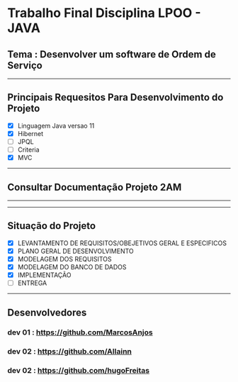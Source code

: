 # Trabalho Final Disciplina LPOO - JAVA 
## Tema : Desenvolver um software de Ordem de Serviço

******************************************************************************************************************************************
## Principais Requesitos Para Desenvolvimento do Projeto
- [x] Linguagem Java versao 11
- [x] Hibernet  
- [ ] JPQL 
- [ ] Criteria  
- [x] MVC

******************************************************************************************************************************************
## Consultar Documentação Projeto 2AM
*****************

******************************************************************************************************************************************
## Situação do Projeto
- [X] LEVANTAMENTO DE REQUISITOS/OBEJETIVOS GERAL E ESPECIFICOS
- [X] PLANO GERAL DE DESENVOLVIMENTO
- [x] MODELAGEM DOS REQUISITOS
- [x] MODELAGEM DO BANCO DE DADOS
- [x] IMPLEMENTAÇÃO 
- [ ] ENTREGA

******************************************************************************************************************************************
## Desenvolvedores 
### dev 01 : https://github.com/MarcosAnjos
### dev 02 : https://github.com/Allainn
### dev 02 : https://github.com/hugoFreitas
